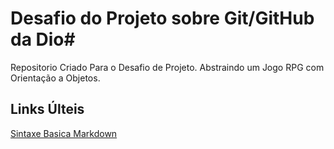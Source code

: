 # Desafio do Projeto sobre Git/GitHub da Dio#
 Repositorio Criado Para o Desafio de Projeto.
 Abstraindo um Jogo RPG com Orientação a Objetos.

## Links Últeis
[Sintaxe Basica Markdown](https://docs.pipz.com/central-de-ajuda/learning-center/guia-basico-de-markdown#open)
